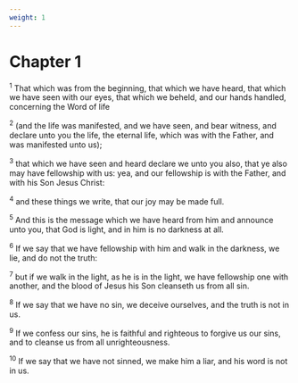 ```yaml
---
weight: 1
---
```


# Chapter 1

<sup>1</sup> That which was from the beginning, that which we have heard, that which we have seen with our eyes, that which we beheld, and our hands handled, concerning the Word of life 

<sup>2</sup> (and the life was manifested, and we have seen, and bear witness, and declare unto you the life, the eternal life, which was with the Father, and was manifested unto us); 

<sup>3</sup> that which we have seen and heard declare we unto you also, that ye also may have fellowship with us: yea, and our fellowship is with the Father, and with his Son Jesus Christ: 

<sup>4</sup> and these things we write, that our joy may be made full. 

<sup>5</sup> And this is the message which we have heard from him and announce unto you, that God is light, and in him is no darkness at all. 

<sup>6</sup> If we say that we have fellowship with him and walk in the darkness, we lie, and do not the truth: 

<sup>7</sup> but if we walk in the light, as he is in the light, we have fellowship one with another, and the blood of Jesus his Son cleanseth us from all sin. 

<sup>8</sup> If we say that we have no sin, we deceive ourselves, and the truth is not in us. 

<sup>9</sup> If we confess our sins, he is faithful and righteous to forgive us our sins, and to cleanse us from all unrighteousness. 

<sup>10</sup> If we say that we have not sinned, we make him a liar, and his word is not in us. 


